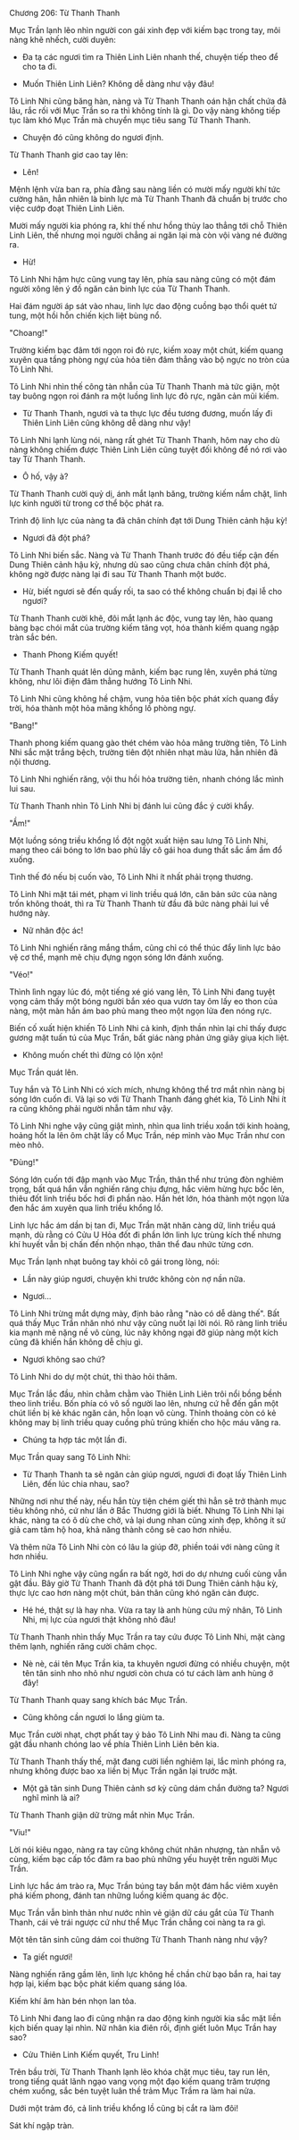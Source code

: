 




Chương 206: Từ Thanh Thanh


Mục Trần lạnh lẽo nhìn người con gái xinh đẹp với kiếm bạc trong tay, môi nàng khẽ nhếch, cười duyên:

- Đa tạ các ngươi tìm ra Thiên Linh Liên nhanh thế, chuyện tiếp theo để cho ta đi.

- Muốn Thiên Linh Liên? Không dễ dàng như vậy đâu!

Tô Linh Nhi cũng băng hàn, nàng và Từ Thanh Thanh oán hận chất chứa đã lâu, rắc rối với Mục Trần so ra thì không tính là gì. Do vậy nàng không tiếp tục làm khó Mục Trần mà chuyển mục tiêu sang Từ Thanh Thanh.

- Chuyện đó cũng không do ngươi định.

Từ Thanh Thanh giơ cao tay lên:

- Lên!

Mệnh lệnh vừa ban ra, phía đằng sau nàng liền có mười mấy người khí tức cường hãn, hẳn nhiên là binh lực mà Từ Thanh Thanh đã chuẩn bị trước cho việc cướp đoạt Thiên Linh Liên.

Mười mấy người kia phóng ra, khí thế như hồng thủy lao thẳng tới chỗ Thiên Linh Liên, thế nhưng mọi người chẳng ai ngăn lại mà còn vội vàng né đường ra.

- Hừ!

Tô Linh Nhi hậm hực cũng vung tay lên, phía sau nàng cũng có một đám người xông lên ý đồ ngăn cản binh lực của Từ Thanh Thanh.

Hai đám người áp sát vào nhau, linh lực dao động cuồng bạo thổi quét tứ tung, một hồi hỗn chiến kịch liệt bùng nổ.

"Choang!"

Trường kiếm bạc đâm tới ngọn roi đỏ rực, kiếm xoay một chút, kiếm quang xuyên qua tầng phòng ngự của hỏa tiên đâm thẳng vào bộ ngực no tròn của Tô Linh Nhi.

Tô Linh Nhi nhìn thế công tàn nhẫn của Từ Thanh Thanh mà tức giận, một tay buông ngọn roi đánh ra một luồng linh lực đỏ rực, ngăn cản mũi kiếm.

- Từ Thanh Thanh, ngươi và ta thực lực đều tương đương, muốn lấy đi Thiên Linh Liên cũng không dễ dàng như vậy!

Tô Linh Nhi lạnh lùng nói, nàng rất ghét Từ Thanh Thanh, hôm nay cho dù nàng không chiếm được Thiên Linh Liên cũng tuyệt đối không để nó rơi vào tay Từ Thanh Thanh.

- Ô hố, vậy à?

Từ Thanh Thanh cười quỷ dị, ánh mắt lạnh băng, trường kiếm nắm chặt, linh lực kinh người từ trong cơ thể bộc phát ra.

Trình độ linh lực của nàng ta đã chân chính đạt tới Dung Thiên cảnh hậu kỳ!

- Ngươi đã đột phá?

Tô Linh Nhi biến sắc. Nàng và Từ Thanh Thanh trước đó đều tiếp cận đến Dung Thiên cảnh hậu kỳ, nhưng dù sao cũng chưa chân chính đột phá, không ngờ được nàng lại đi sau Từ Thanh Thanh một bước.

- Hừ, biết ngươi sẽ đến quấy rối, ta sao có thể không chuẩn bị đại lễ cho ngươi?

Từ Thanh Thanh cười khẽ, đôi mắt lạnh ác độc, vung tay lên, hào quang bàng bạc chói mắt của trường kiếm tăng vọt, hóa thành kiếm quang ngập tràn sắc bén.

- Thanh Phong Kiếm quyết!

Từ Thanh Thanh quát lên dũng mãnh, kiếm bạc rung lên, xuyên phá từng không, như lôi điện đâm thẳng hướng Tô Linh Nhi.

Tô Linh Nhi cũng không hề chậm, vung hỏa tiên bộc phát xích quang đầy trời, hóa thành một hỏa mãng khổng lồ phòng ngự.

"Bang!"

Thanh phong kiếm quang gào thét chém vào hỏa mãng trường tiên, Tô Linh Nhi sắc mặt trắng bệch, trường tiên đột nhiên nhạt màu lửa, hẳn nhiên đã nội thương.

Tô Linh Nhi nghiến răng, vội thu hồi hỏa trường tiên, nhanh chóng lắc mình lui sau.

Từ Thanh Thanh nhìn Tô Linh Nhi bị đánh lui cũng đắc ý cười khẩy.

"Ầm!"

Một luồng sóng triều khổng lồ đột ngột xuất hiện sau lưng Tô Linh Nhi, mang theo cái bóng to lớn bao phủ lấy cô gái hoa dung thất sắc ầm ầm đổ xuống.

Tình thế đó nếu bị cuốn vào, Tô Linh Nhi ít nhất phải trọng thương.

Tô Linh Nhi mặt tái mét, phạm vi linh triều quá lớn, căn bản sức của nàng trốn không thoát, thì ra Từ Thanh Thanh từ đầu đã bức nàng phải lui về hướng này.

- Nữ nhân độc ác!

Tô Linh Nhi nghiến răng mắng thầm, cũng chỉ có thể thúc đẩy linh lực bảo vệ cơ thể, mạnh mẽ chịu đựng ngọn sóng lớn đánh xuống.

"Véo!"

Thình lình ngay lúc đó, một tiếng xé gió vang lên, Tô Linh Nhi đang tuyệt vọng cảm thấy một bóng người bắn xéo qua vươn tay ôm lấy eo thon của nàng, một màn hắn ám bao phủ mang theo một ngọn lửa đen nóng rực.

Biến cố xuất hiện khiến Tô Linh Nhi cả kinh, định thần nhìn lại chỉ thấy được gương mặt tuấn tú của Mục Trần, bất giác nàng phản ứng giãy giụa kịch liệt.

- Không muốn chết thì đừng có lộn xộn!

Mục Trần quát lên.

Tuy hắn và Tô Linh Nhi có xích mích, nhưng không thể trơ mắt nhìn nàng bị sóng lớn cuốn đi. Vả lại so với Từ Thanh Thanh đáng ghét kia, Tô Linh Nhi ít ra cũng không phải người nhẫn tâm như vậy.

Tô Linh Nhi nghe vậy cũng giật mình, nhìn qua linh triều xoắn tới kinh hoàng, hoảng hốt la lên ôm chặt lấy cổ Mục Trần, nép mình vào Mục Trần như con mèo nhỏ.

"Đùng!"

Sóng lớn cuốn tới đập mạnh vào Mục Trần, thân thể như trúng đòn nghiêm trọng, bất quá hắn vẫn nghiến răng chịu đựng, hắc viêm hừng hực bốc lên, thiêu đốt linh triều bốc hơi đi phần nào. Hắn hét lớn, hóa thành một ngọn lửa đen hắc ám xuyên qua linh triều khổng lồ.

Linh lực hắc ám dần bị tan đi, Mục Trần mặt nhăn càng dữ, linh triều quá mạnh, dù rằng có Cửu U Hỏa đốt đi phần lớn linh lực trùng kích thế nhưng khí huyết vẫn bị chấn đến nhộn nhạo, thân thể đau nhức từng cơn.

Mục Trần lạnh nhạt buông tay khỏi cô gái trong lòng, nói:

- Lần này giúp ngươi, chuyện khi trước không còn nợ nần nữa.

- Ngươi...

Tô Linh Nhi trừng mắt dựng mày, định bảo rằng "nào có dễ dàng thế". Bất quá thấy Mục Trần nhăn nhó như vậy cũng nuốt lại lời nói. Rõ ràng linh triều kia mạnh mẽ nặng nề vô cùng, lúc nãy không ngại đỡ giúp nàng một kích cũng đã khiến hắn không dễ chịu gì.

- Ngươi không sao chứ?

Tô Linh Nhi do dự một chút, thì thào hỏi thăm.

Mục Trần lắc đầu, nhìn chằm chằm vào Thiên Linh Liên trôi nổi bồng bềnh theo linh triều. Bốn phía có vô số người lao lên, nhưng cứ hễ đến gần một chút liền bị kẻ khác ngăn cản, hỗn loạn vô cùng. Thỉnh thoảng còn có kẻ không may bị linh triều quay cuồng phủ trúng khiến cho hộc máu văng ra.

- Chúng ta hợp tác một lần đi.

Mục Trần quay sang Tô Linh Nhi:

- Từ Thanh Thanh ta sẽ ngăn cản giúp ngươi, ngươi đi đoạt lấy Thiên Linh Liên, đến lúc chia nhau, sao?

Những nơi như thế này, nếu hắn tùy tiện chém giết thì hẳn sẽ trở thành mục tiêu không nhỏ, cứ như lần ở Bắc Thương giới là biết. Nhưng Tô Linh Nhi lại khác, nàng ta có ô dù che chở, vả lại dung nhan cũng xinh đẹp, không ít sứ giả cam tâm hộ hoa, khả năng thành công sẽ cao hơn nhiều.

Và thêm nữa Tô Linh Nhi còn có lâu la giúp đỡ, phiền toái với nàng cũng ít hơn nhiều.

Tô Linh Nhi nghe vậy cũng ngẩn ra bất ngờ, hơi do dự nhưng cuối cùng vẫn gật đầu. Bây giờ Từ Thanh Thanh đã đột phá tới Dung Thiên cảnh hậu kỳ, thực lực cao hơn nàng một chút, bản thân cũng khó ngăn cản được.

- Hé hé, thật sự là hay nha. Vừa ra tay là anh hùng cứu mỹ nhân, Tô Linh Nhi, mị lực của ngươi thật không nhỏ đâu!

Từ Thanh Thanh nhìn thấy Mục Trần ra tay cứu được Tô Linh Nhi, mặt càng thêm lạnh, nghiến răng cười châm chọc.

- Nè nè, cái tên Mục Trần kia, ta khuyên ngươi đừng có nhiều chuyện, một tên tân sinh nho nhỏ như ngươi còn chưa có tư cách làm anh hùng ở đây!

Từ Thanh Thanh quay sang khích bác Mục Trần.

- Cũng không cần ngươi lo lắng giùm ta.

Mục Trần cười nhạt, chợt phất tay ý bảo Tô Linh Nhi mau đi. Nàng ta cũng gật đầu nhanh chóng lao về phía Thiên Linh Liên bên kia.

Từ Thanh Thanh thấy thế, mặt đang cười liền nghiêm lại, lắc mình phóng ra, nhưng không được bao xa liền bị Mục Trần ngăn lại trước mặt.

- Một gã tân sinh Dung Thiên cảnh sơ kỳ cũng dám chắn đường ta? Ngươi nghĩ mình là ai?

Từ Thanh Thanh giận dữ trừng mắt nhìn Mục Trần.

"Viu!"

Lời nói kiêu ngạo, nàng ra tay cũng không chút nhân nhượng, tàn nhẫn vô cùng, kiếm bạc cấp tốc đâm ra bao phủ những yếu huyệt trên người Mục Trần.

Linh lực hắc ám trào ra, Mục Trần búng tay bắn một đám hắc viêm xuyên phá kiếm phong, đánh tan những luồng kiếm quang ác độc.

Mục Trần vẫn bình thản như nước nhìn vẻ giận dữ cáu gắt của Từ Thanh Thanh, cái vẻ trái ngược cứ như thể Mục Trần chẳng coi nàng ta ra gì.

Một tên tân sinh cũng dám coi thường Từ Thanh Thanh nàng như vậy?

- Ta giết ngươi!

Nàng nghiến răng gầm lên, linh lực không hề chần chừ bạo bắn ra, hai tay hợp lại, kiếm bạc bộc phát kiếm quang sáng lóa.

Kiếm khí âm hàn bén nhọn lan tỏa.

Tô Linh Nhi đang lao đi cũng nhận ra dao động kinh người kia sắc mặt liền kịch biến quay lại nhìn. Nữ nhân kia điên rồi, định giết luôn Mục Trần hay sao?

- Cửu Thiên Linh Kiếm quyết, Tru Linh!

Trên bầu trời, Từ Thanh Thanh lạnh lẽo khóa chặt mục tiêu, tay run lên, trong tiếng quát lãnh ngạo vang vọng một đạo kiếm quang trăm trượng chém xuống, sắc bén tuyệt luân thề trảm Mục Trầm ra làm hai nửa.

Dưới một trảm đó, cả linh triều khổng lồ cũng bị cắt ra làm đôi!

Sát khí ngập tràn.




